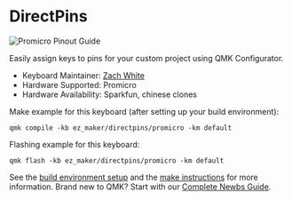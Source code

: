 # DirectPins

![Promicro Pinout Guide](https://i.imgur.com/LZ194Hf.jpg)

Easily assign keys to pins for your custom project using QMK Configurator.

* Keyboard Maintainer: [Zach White](https://github.com/skullydazed)
* Hardware Supported: Promicro
* Hardware Availability: Sparkfun, chinese clones

Make example for this keyboard (after setting up your build environment):

    qmk compile -kb ez_maker/directpins/promicro -km default

Flashing example for this keyboard:

    qmk flash -kb ez_maker/directpins/promicro -km default

See the [build environment setup](https://docs.qmk.fm/#/getting_started_build_tools) and the [make instructions](https://docs.qmk.fm/#/getting_started_make_guide) for more information. Brand new to QMK? Start with our [Complete Newbs Guide](https://docs.qmk.fm/#/newbs).
